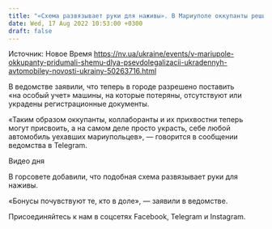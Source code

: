 ```yaml
---
title: "«Схема развязывает руки для наживы». В Мариуполе оккупанты решили «легализовать» украденные автомобили — горсовет"
date: Wed, 17 Aug 2022 10:53:00 +0300
draft: false
---
```

Источник: Новое Время https://nv.ua/ukraine/events/v-mariupole-okkupanty-pridumali-shemu-dlya-psevdolegalizacii-ukradennyh-avtomobiley-novosti-ukrainy-50263716.html


В ведомстве заявили, что теперь в городе разрешено поставить «на особый учет» машины, на которые потеряны, отсутствуют или украдены регистрационные документы.

«Таким образом оккупанты, коллаборанты и их прихвостни теперь могут присвоить, а на самом деле просто украсть, себе любой автомобиль уехавших мариупольцев», — говорится в сообщении ведомства в Telegram.

 Видео дня   

В горсовете добавили, что подобная схема развязывает руки для наживы.

 «Бонусы почувствуют те, кто в доле», — заявили в ведомстве.

Присоединяйтесь к нам в соцсетях Facebook, Telegram и Instagram.
